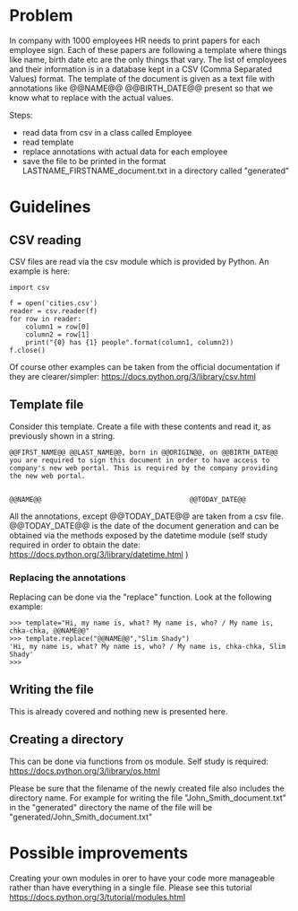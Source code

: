 # Problem
In company with 1000 employees HR needs to print papers for each employee sign.  Each of these papers are following a template where things like name, birth date etc are the only things that vary. The list of employees and their information is in a database kept in a CSV (Comma Separated Values) format. The template of the document is given as a text file with annotations like @@NAME@@ @@BIRTH_DATE@@ present so that we know what to replace with the actual values.

Steps:
- read data from csv in a class called Employee
- read template
- replace annotations with actual data for each employee
- save the file to be printed in the format LASTNAME_FIRSTNAME_document.txt in a directory called "generated"

# Guidelines

## CSV reading
CSV files are read via the csv module which is provided by Python. An example is here:
```
import csv

f = open('cities.csv')
reader = csv.reader(f)
for row in reader:
    column1 = row[0]
    column2 = row[1]
    print("{0} has {1} people".format(column1, column2))
f.close()
```
Of course other examples can be taken from the official documentation if they are clearer/simpler: https://docs.python.org/3/library/csv.html

## Template file
Consider this template. Create a file with these contents and read it, as previously shown in a string.
```
@@FIRST_NAME@@ @@LAST_NAME@@, born in @@ORIGIN@@, on @@BIRTH_DATE@@ you are required to sign this document in order to have access to company's new web portal. This is required by the company providing the new web portal.


@@NAME@@                                     @@TODAY_DATE@@
```

All the annotations, except @@TODAY_DATE@@ are taken from a csv file. @@TODAY_DATE@@ is the date of the document generation and can be obtained via the methods exposed by the datetime module (self study required in order to obtain the date: https://docs.python.org/3/library/datetime.html )

### Replacing the annotations
Replacing can be done via the "replace" function. Look at the following example:
```
>>> template="Hi, my name is, what? My name is, who? / My name is, chka-chka, @@NAME@@"
>>> template.replace("@@NAME@@","Slim Shady")
'Hi, my name is, what? My name is, who? / My name is, chka-chka, Slim Shady'
>>>
```

## Writing the file

This is already covered and nothing new is presented here.

## Creating a directory
This can be done via functions from os module. Self study is required: https://docs.python.org/3/library/os.html

Please be sure that the filename of the newly created file also includes the directory name. For example for writing the file "John_Smith_document.txt" in the "generated" directory the name of the file will be "generated/John_Smith_document.txt"

# Possible improvements

Creating your own modules in orer to have your code more manageable rather than have everything in a single file. Please see this tutorial https://docs.python.org/3/tutorial/modules.html
